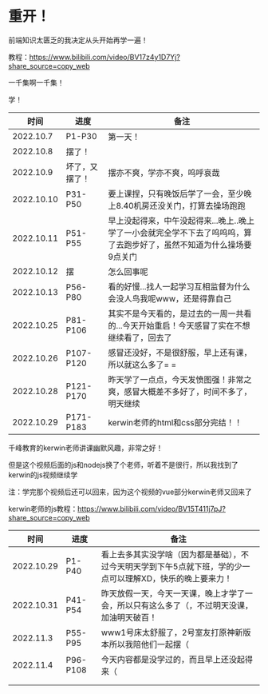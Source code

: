 # 重开！

前端知识太匮乏的我决定从头开始再学一遍！

教程：https://www.bilibili.com/video/BV17z4y1D7Yj?share_source=copy_web

一千集啊一千集！

学！

| 时间       | 进度           | 备注                                                         |
| ---------- | -------------- | ------------------------------------------------------------ |
| 2022.10.7  | P1-P30         | 第一天！                                                     |
| 2022.10.8  | 摆了！         |                                                              |
| 2022.10.9  | 坏了，又摆了！ | 摆亦不爽，学亦不爽，呜呼哀哉                                 |
| 2022.10.10 | P31-P50        | 要上课捏，只有晚饭后学了一会，至少晚上8.40机房还没关门，打算去操场跑跑 |
| 2022.10.11 | P51-P55        | 早上没起得来，中午没起得来...晚上..晚上学了一小会就完全学不下去了呜呜呜，算了去跑步好了，虽然不知道为什么操场要9点关门 |
| 2022.10.12 | 摆             | 怎么回事呢                                                   |
| 2022.10.13 | P56-P80        | 看的好慢...找人一起学习互相监督为什么会没人鸟我呢www，还是得靠自己 |
| 2022.10.25 | P81-P106       | 其实不是今天看的，是过去的一周一共看的...今天开始重启！今天感冒了实在不想继续看了，回去了 |
| 2022.10.26 | P107-P120      | 感冒还没好，不是很舒服，早上还有课，所以就这么多了= =        |
| 2022.10.28 | P121-P170      | 昨天学了一点点，今天发愤图强！非常之爽，感冒大概差不多好了，时间不多了，明天继续 |
| 2022.10.29 | P171-P183      | kerwin老师的html和css部分完结！！                            |

千峰教育的kerwin老师讲课幽默风趣，非常之好！

但是这个视频后面的js和nodejs换了个老师，听着不是很行，所以我找到了kerwin的js视频继续学

注：学完那个视频后还可以回来，因为这个视频的vue部分kerwin老师又回来了

kerwin老师的js教程：https://www.bilibili.com/video/BV15T411j7pJ?share_source=copy_web

| 时间       | 进度     | 备注                                                         |
| ---------- | -------- | ------------------------------------------------------------ |
| 2022.10.29 | P1-P40   | 看上去多其实没学啥（因为都是基础），不过今天明天学到下午5点就下班，学的少一点可以理解XD，快乐的晚上要来力！ |
| 2022.10.31 | P41-P54  | 昨天放假一天，今天一天课，晚上才学了一会，所以只有这么多了（，不过明天没课，加油明天破百！ |
| 2022.11.3  | P55-P95  | www1号床太舒服了，2号室友打原神新版本所以我陪他们一起摆（    |
| 2022.11.4  | P96-P108 | 今天内容都是没学过的，而且早上还没起得来（                   |
|            |          |                                                              |
|            |          |                                                              |

